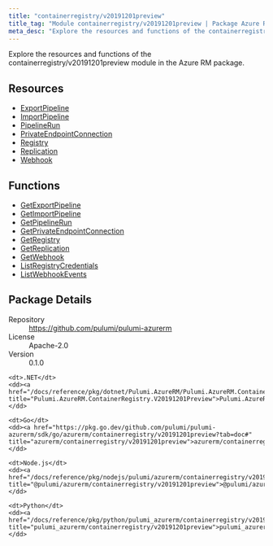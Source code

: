 ```yaml
---
title: "containerregistry/v20191201preview"
title_tag: "Module containerregistry/v20191201preview | Package Azure RM"
meta_desc: "Explore the resources and functions of the containerregistry/v20191201preview module in the Azure RM package."
---
```


<!-- WARNING: this file was generated by Pulumi Docs Generator. -->
<!-- Do not edit by hand unless you're certain you know what you are doing! -->

Explore the resources and functions of the containerregistry/v20191201preview module in the Azure RM package.

<h2 id="resources">Resources</h2>
<ul class="api">
    <li><a href="exportpipeline" title="ExportPipeline"><span class="symbol resource"></span>ExportPipeline</a></li>
    <li><a href="importpipeline" title="ImportPipeline"><span class="symbol resource"></span>ImportPipeline</a></li>
    <li><a href="pipelinerun" title="PipelineRun"><span class="symbol resource"></span>PipelineRun</a></li>
    <li><a href="privateendpointconnection" title="PrivateEndpointConnection"><span class="symbol resource"></span>PrivateEndpointConnection</a></li>
    <li><a href="registry" title="Registry"><span class="symbol resource"></span>Registry</a></li>
    <li><a href="replication" title="Replication"><span class="symbol resource"></span>Replication</a></li>
    <li><a href="webhook" title="Webhook"><span class="symbol resource"></span>Webhook</a></li>
</ul>

<h2 id="functions">Functions</h2>
<ul class="api">
    <li><a href="getexportpipeline" title="GetExportPipeline"><span class="symbol function"></span>GetExportPipeline</a></li>
    <li><a href="getimportpipeline" title="GetImportPipeline"><span class="symbol function"></span>GetImportPipeline</a></li>
    <li><a href="getpipelinerun" title="GetPipelineRun"><span class="symbol function"></span>GetPipelineRun</a></li>
    <li><a href="getprivateendpointconnection" title="GetPrivateEndpointConnection"><span class="symbol function"></span>GetPrivateEndpointConnection</a></li>
    <li><a href="getregistry" title="GetRegistry"><span class="symbol function"></span>GetRegistry</a></li>
    <li><a href="getreplication" title="GetReplication"><span class="symbol function"></span>GetReplication</a></li>
    <li><a href="getwebhook" title="GetWebhook"><span class="symbol function"></span>GetWebhook</a></li>
    <li><a href="listregistrycredentials" title="ListRegistryCredentials"><span class="symbol function"></span>ListRegistryCredentials</a></li>
    <li><a href="listwebhookevents" title="ListWebhookEvents"><span class="symbol function"></span>ListWebhookEvents</a></li>
</ul>

<h2 id="package-details">Package Details</h2>
<dl class="package-details">
	<dt>Repository</dt>
	<dd><a href="https://github.com/pulumi/pulumi-azurerm">https://github.com/pulumi/pulumi-azurerm</a></dd>
	<dt>License</dt>
	<dd>Apache-2.0</dd>
	<dt>Version</dt>
	<dd>0.1.0</dd>
</dl>



<dl class="tabular">

    <dt>.NET</dt>
    <dd><a href="/docs/reference/pkg/dotnet/Pulumi.AzureRM/Pulumi.AzureRM.ContainerRegistry.V20191201Preview.html" title="Pulumi.AzureRM.ContainerRegistry.V20191201Preview">Pulumi.AzureRM.ContainerRegistry.V20191201Preview</a></dd>

    <dt>Go</dt>
    <dd><a href="https://pkg.go.dev/github.com/pulumi/pulumi-azurerm/sdk/go/azurerm/containerregistry/v20191201preview?tab=doc#" title="azurerm/containerregistry/v20191201preview">azurerm/containerregistry/v20191201preview</a></dd>

    <dt>Node.js</dt>
    <dd><a href="/docs/reference/pkg/nodejs/pulumi/azurerm/containerregistry/v20191201preview/#" title="@pulumi/azurerm/containerregistry/v20191201preview">@pulumi/azurerm/containerregistry/v20191201preview</a></dd>

    <dt>Python</dt>
    <dd><a href="/docs/reference/pkg/python/pulumi_azurerm/containerregistry/v20191201preview" title="pulumi_azurerm/containerregistry/v20191201preview">pulumi_azurerm/containerregistry/v20191201preview</a></dd>

</dl>

